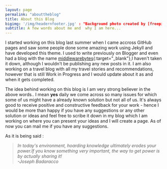 ```yaml
---
layout: page
permalink: "abouttheblog"
title: About this Blog
bigimg: '/img/headernfooter.jpg' : "Background photo created by [freepik](https://www.freepik.com/free-photos-vectors/background)"
subtitle: A few words about me and  why I am here...
---
```


I started working on this blog last summer when I came accross GitHub pages and saw some people done some amazing work using Jekyll and  have developed this theme. I used to write previously on Blogger and even had a blog with the name [middlewarebytes](https://middlewarebytes.blogspot.com/){:target="_blank"},I haven't taken it down, although I wouldn't be publishing any new posts in it. I am also working on a travel blog with all my travel stories and recommendations, however that is still  Work in Progress and I would  update about it as and when it gets completed.

The idea behind working on this blog is I  am very strong believer in the above words.. I mean **yes**  daily we come across so many issues for which some of us might have a already known solution but not all of us. It's always good to receive positive and constructive feedback for your work - hence I would be more than happy if you have any suggestions or any other solution or ideas and feel free to scribe it down in my blog which I am working on where you can present your ideas and I will create a page. As of now you can mail me if you have any suggestions.

As it is being said :

> *In today's environment, hoarding knowledge ultimately erodes your power.If you know something very important, the way to get power is by actually sharing it!*                                                                          
																		*-Joseph Badaracco*